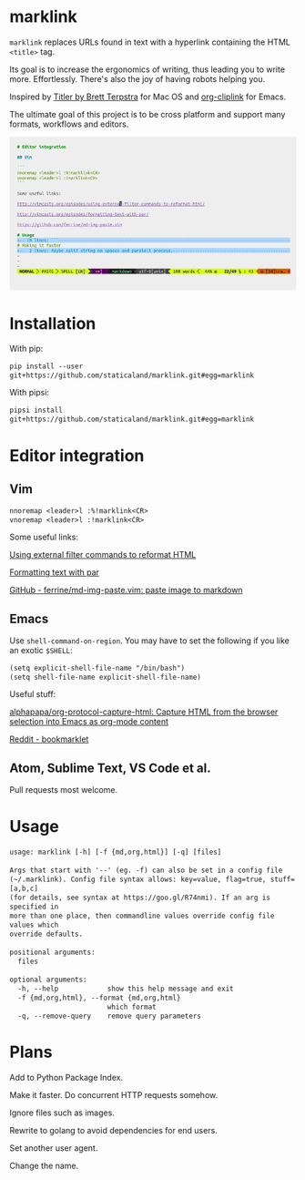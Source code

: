 # marklink

`marklink` replaces URLs found in text with a hyperlink containing the HTML `<title>` tag.

Its goal is to increase the ergonomics of writing, thus leading you to write more. Effortlessly. There's also the joy of having robots helping you.

Inspired by [Titler by Brett Terpstra](http://brettterpstra.com/2015/02/18/titler-system-service/) for Mac OS and [org-cliplink](https://github.com/rexim/org-cliplink) for Emacs.

The ultimate goal of this project is to be cross platform and support many formats, workflows and editors.

![Using marklink](marklink.gif)

# Installation

With pip:

```
pip install --user git+https://github.com/staticaland/marklink.git#egg=marklink
```

With pipsi:

```
pipsi install git+https://github.com/staticaland/marklink.git#egg=marklink
```

# Editor integration

## Vim

```
nnoremap <leader>l :%!marklink<CR>
vnoremap <leader>l :!marklink<CR>
```

Some useful links:

[Using external filter commands to reformat HTML](http://vimcasts.org/episodes/using-external-filter-commands-to-reformat-html/)

[Formatting text with par](http://vimcasts.org/episodes/formatting-text-with-par/)

[GitHub - ferrine/md-img-paste.vim: paste image to markdown](https://github.com/ferrine/md-img-paste.vim)

## Emacs

Use `shell-command-on-region`. You may have to set the following if you like an exotic `$SHELL`:

```
(setq explicit-shell-file-name "/bin/bash")
(setq shell-file-name explicit-shell-file-name)
```

Useful stuff:

[alphapapa/org-protocol-capture-html: Capture HTML from the browser selection into Emacs as org-mode content](https://github.com/alphapapa/org-protocol-capture-html)

[Reddit - bookmarklet](https://www.reddit.com/r/emacs/comments/682wsu/bookmarklet_to_copy_link_to_clipboard_formatted/)

## Atom, Sublime Text, VS Code et al.

Pull requests most welcome.

# Usage

```
usage: marklink [-h] [-f {md,org,html}] [-q] [files]

Args that start with '--' (eg. -f) can also be set in a config file
(~/.marklink). Config file syntax allows: key=value, flag=true, stuff=[a,b,c]
(for details, see syntax at https://goo.gl/R74nmi). If an arg is specified in
more than one place, then commandline values override config file values which
override defaults.

positional arguments:
  files

optional arguments:
  -h, --help            show this help message and exit
  -f {md,org,html}, --format {md,org,html}
                        which format
  -q, --remove-query    remove query parameters
```

# Plans

Add to Python Package Index.

Make it faster. Do concurrent HTTP requests somehow.

Ignore files such as images.

Rewrite to golang to avoid dependencies for end users.

Set another user agent.

Change the name.